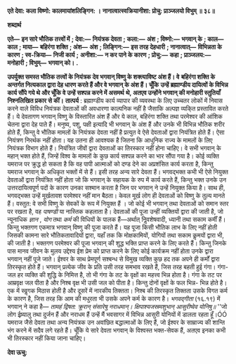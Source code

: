 **एते देवा: कला विष्णो: कालमायांशलिङ्गिन: ।** **नानात्वात्स्वक्रियानीशा: प्रोचु: प्राञ्जलयो विभुम् ॥ ३८॥** 

**शब्दार्थ** 

**एते—** **इन सारे भौतिक तत्त्वों में** **; देवा:—** **नियंत्रक देवता** **; कला:—** **अंश** **; विष्णो:—** **भगवान् के** **; काल—** **काल** **; माया—** **बहिरंगा शक्ति** **; अंश—** **अंश** **; लिङ्गिन:—** **इस तरह देहधारी** **; नानात्वात्—** **विभिन्नता के कारण** **; स्व-क्रिया—** **निजी कार्य** **;** **अनीशा:—** **न कर पाने के कारण** **; प्रोचु:—** **कहा** **; प्राञ्जलय:—** **मनोहारी** **; विभुम्—** **भगवान् को।** **.** 

**उपर्युक्त समस्त भौतिक तत्त्वों के नियंत्रक देव भगवान् विष्णु के शक्त्याविष्ट अंश हैं। वे** **बहिरंगा शक्ति के अन्तर्गत नित्यकाल द्वारा देह धारण करते हैं और वे भगवान् के अंश हैं। चूँकि** **उन्हें ब्रह्माण्डीय दायित्वों के विभिन्न कार्य सौंपे गये थे और चूँकि वे उन्हें सश्पन्न करने में असमर्थ** **थे, अतएव उन्होंने भगवान् की मनोहारी स्तुतियाँ निश्नलिखित प्रकार से कीं।** **तात्पर्य** : ब्रह्माण्डीय कार्य व्यापार की व्यवस्था के लिए उच्चतर लोकों में निवास करने वाले विविध नियंत्रक देवताओं की अवधारणा काल्पनिक नहीं है जैसाकि अल्पज्ञ व्यकि्त प्रस्तावित करते हैं। ये देवतागण भगवान् विष्णु के विस्तारित अंश हैं और ये काल, बहिरंगा शक्ति तथा परमेश्वर की आंशिक चेतना द्वारा देह पाते हैं। मनुष्य, पशु, पक्षी इत्यादि भी भगवान् के अंश हैं और उनके भी विभिन्न भौतिक शरीर होते हैं, किन्तु वे भौतिक मामलों के नियंत्रक देवता नहीं है प्रत्युत वे ऐसे देवताओं द्वारा नियंत्रित होते हैं। ऐसा नियंत्रण निरर्थक नहीं होता। यह उतना ही आवश्यक है जितना कि आधुनिक राज्य के मामलों के लिए नियंत्रक विभाग होते हैं। नियंत्रित जीवों द्वारा देवताओं का तिरस्कार नहीं होना चाहिए। वे सभी भगवान् के महान् भक्त होते हैं, जिन्हें विश्व के मामलों के कुछ कार्य सश्पन्न करने का भार सौंपा गया है। कोई व्यक्ति यमराज पर क्रुद्ध हो सकता है कि वह पापी आत्माओं को दण्ड देने का अप्रशंसित कार्य करता है, किन्तु यमराज भगवान् के अधिकृत भक्तों में से हैं। इसी तरह अन्य सारे देवता हैं। भगवद्भक्त कभी भी ऐसे नियुक्त देवताओं द्वारा नियंत्रित नहीं होता जो कि भगवान् के सहायक के रुप में कार्य करते हैं, किन्तु भक्त उनके उन उत्तरदायित्वपूर्ण पदों के कारण उनका सश्मान करता है जिन पर भगवान् ने उन्हें नियुक्त किया है। साथ ही, भगवद्भक्त उन्हें मूर्खतावश परमेश्वर नहीं मान बैठता। केवल मूर्ख लोग ही देवताओं को विष्णु के तुल्य मानते हैं। वस्तुत: वे सभी विष्णु के सेवकों के रूप में नियुक्त हैं । जो कोई भी भगवान् तथा देवताओं को समान स्तर पर रखता है, वह *पाषण्डी* या नास्तिक कहलाता है। देवताओं की पूजा उन्हीं व्यक्तियों द्वारा की जाती है, जो न्यूनाधिक *ज्ञान* , *योग* तथा *कर्म* की विधियों के पालक हैं—अर्थात् निॢवशेषवादी, ध्यानी तथा सकाम कर्मीं हैं। किन्तु भक्तगण एकमात्र भगवान् विष्णु की पूजा करते हैं। यह पूजा किसी भौतिक लाभ के लिए नहीं होती जिसकी कामना सारे भौतिकतावादियों द्वारा, यहाँ तक कि मोक्षकामियों, योगियों तथा सकाम कॢमयों द्वारा भी, की जाती है। भक्तगण परमेश्वर की पूजा भगवान् की शुद्ध भक्ति प्राप्त करने के लिए करते हैं। किन्तु जिनके पास मानव जीवन के मुलय उद्देश्य ईश प्रेम को प्राप्त करने के लिए कोई कार्यक्रम नहीं होता उनके द्वारा भगवान् नहीं पूजे जाते। ईश्वर के साथ प्रेमपूर्ण सश्बन्ध से विमुख व्यक्ति कुछ हद तक अपने ही कर्मों द्वारा तिरस्कृत होते हैं। भगवान् प्रत्येक जीव के प्रति उसी तरह समभाव रखते हैं, जिस तरह बहती हुई गंगा। गंगा-जल हर व्यक्ति की शुद्धि के निमित्त है, तो भी गंगा के तट के वृक्षों का महत्त्व भिन्न होता है। गंगा के तट पर आम्रवृक्ष जल पीता है और निश्ब वृक्ष भी उसी जल को पीता है। किन्तु दोनों वृक्षों के फल भिन्न- भिन्न होते है। एक में स्वॢगक मिठास होती है और दूसरें में नारकीय तिक्तता। निश्ब की तिरस्कृत तिक्तता उसके विगत कर्म के कारण है, जिस तरह कि आम की मधुरता भी उसके अपने कर्म के कारण है। *भगवद्गीता* (१६.१९) में भगवान् ने कहा है— *तामहं द्विषत: क्रूरान् संसारेषु नराधमान्।* *क्षिपाश्यजस्रमशुभान् आसुरीष्वेव योनिषु॥* ''जो लोग ईष्र्यालु तथा दुर्जन हैं और नराधम हैं उन्हें मैं भवसागर में विभिन्न आसुरी योनियों में डालता रहता हूँ।ÓÓ यमराज जैसे देवता तथा अन्य नियंत्रक उन अवांछित बद्धात्माओं के लिए हैं, जो ईश्वर के साम्राज्य की शान्ति भंग करने में सदैव लगे रहते हैं। चूँकि ये सारे देवता भगवान् के विश्वस्त भक्त-सेवक हैं, अतएव इनका कभी भी तिरस्कार नहीं किया जाना चाहिए।  

**देवा ऊचु:** 